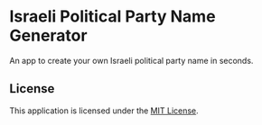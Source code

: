 # Israeli Political Party Name Generator

An app to create your own Israeli political party name in seconds.

## License

This application is licensed under the [MIT License](LICENSE).